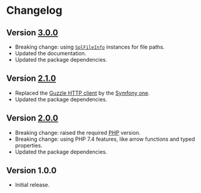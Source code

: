 # Changelog

## Version [3.0.0](https://git.belin.io/cedx/robo-php-minify/compare/v2.1.0...v3.0.0)
- Breaking change: using [`SplFileInfo`](https://www.php.net/manual/en/class.splfileinfo.php) instances for file paths.
- Updated the documentation.
- Updated the package dependencies.

## Version [2.1.0](https://git.belin.io/cedx/robo-php-minify/compare/v2.0.0...v2.1.0)
- Replaced the [Guzzle HTTP client](http://docs.guzzlephp.org) by the [Symfony one](https://symfony.com/doc/current/components/http_client.html).
- Updated the package dependencies.

## Version [2.0.0](https://git.belin.io/cedx/robo-php-minify/compare/v1.0.0...v2.0.0)
- Breaking change: raised the required [PHP](https://www.php.net) version.
- Breaking change: using PHP 7.4 features, like arrow functions and typed properties.
- Updated the package dependencies.

## Version 1.0.0
- Initial release.
